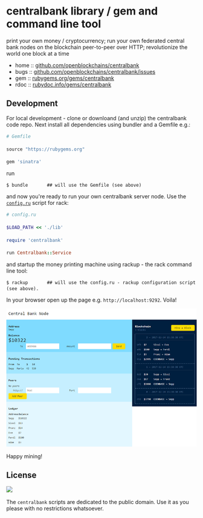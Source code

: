 # centralbank library / gem and command line tool

print your own money / cryptocurrency; run your own federated central bank nodes on the blockchain peer-to-peer over HTTP; revolutionize the world one block at a time


* home  :: [github.com/openblockchains/centralbank](https://github.com/openblockchains/centralbank)
* bugs  :: [github.com/openblockchains/centralbank/issues](https://github.com/openblockchains/centralbank/issues)
* gem   :: [rubygems.org/gems/centralbank](https://rubygems.org/gems/centralbank)
* rdoc  :: [rubydoc.info/gems/centralbank](http://rubydoc.info/gems/centralbank)




## Development 

For local development - clone or downloand (and unzip) the centralbank code repo.
Next install all dependencies using bundler and a Gemfile e.g.:

``` ruby
# Gemfile

source "https://rubygems.org"

gem 'sinatra'
```

run

```
$ bundle       ## will use the Gemfile (see above)
```

and now you're ready to run your own centralbank server node. Use the [`config.ru`](config.ru) script for rack:

``` ruby
# config.ru

$LOAD_PATH << './lib'

require 'centralbank'

run Centralbank::Service
```

and startup the money printing machine using rackup - the rack command line tool:

```
$ rackup       ## will use the config.ru - rackup configuration script (see above).
```

In your browser open up the page e.g. `http://localhost:9292`. Voila!

![](centralbank.png)


Happy mining! 



## License

![](https://publicdomainworks.github.io/buttons/zero88x31.png)

The `centralbank` scripts are dedicated to the public domain.
Use it as you please with no restrictions whatsoever.
